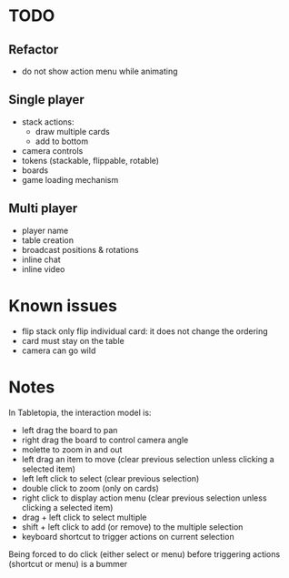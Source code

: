 # TODO

## Refactor

- do not show action menu while animating

## Single player

- stack actions:
  - draw multiple cards
  - add to bottom
- camera controls
- tokens (stackable, flippable, rotable)
- boards
- game loading mechanism

## Multi player

- player name
- table creation
- broadcast positions & rotations
- inline chat
- inline video

# Known issues

- flip stack only flip individual card: it does not change the ordering
- card must stay on the table
- camera can go wild

# Notes

In Tabletopia, the interaction model is:

- left drag the board to pan
- right drag the board to control camera angle
- molette to zoom in and out
- left drag an item to move (clear previous selection unless clicking a selected item)
- left left click to select (clear previous selection)
- double click to zoom (only on cards)
- right click to display action menu (clear previous selection unless clicking a selected item)
- drag + left click to select multiple
- shift + left click to add (or remove) to the multiple selection
- keyboard shortcut to trigger actions on current selection

Being forced to do click (either select or menu) before triggering actions (shortcut or menu) is a bummer

